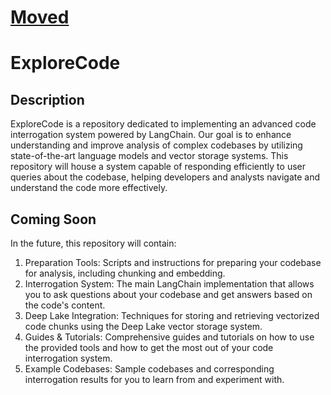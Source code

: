 # [Moved](https://github.com/zebleck/CodeInterrogator)

# ExploreCode
## Description
ExploreCode is a repository dedicated to implementing an advanced code interrogation system powered by LangChain. Our goal is to enhance understanding and improve analysis of complex codebases by utilizing state-of-the-art language models and vector storage systems. This repository will house a system capable of responding efficiently to user queries about the codebase, helping developers and analysts navigate and understand the code more effectively.

## Coming Soon
In the future, this repository will contain:

1. Preparation Tools: Scripts and instructions for preparing your codebase for analysis, including chunking and embedding.
2. Interrogation System: The main LangChain implementation that allows you to ask questions about your codebase and get answers based on the code's content.
3. Deep Lake Integration: Techniques for storing and retrieving vectorized code chunks using the Deep Lake vector storage system.
4. Guides & Tutorials: Comprehensive guides and tutorials on how to use the provided tools and how to get the most out of your code interrogation system.
5. Example Codebases: Sample codebases and corresponding interrogation results for you to learn from and experiment with.
